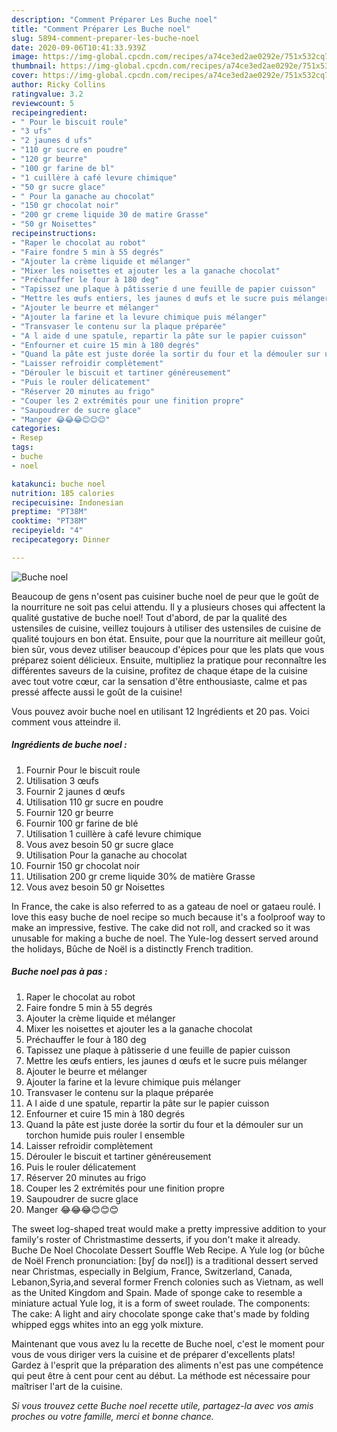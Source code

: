 ```yaml
---
description: "Comment Préparer Les Buche noel"
title: "Comment Préparer Les Buche noel"
slug: 5894-comment-preparer-les-buche-noel
date: 2020-09-06T10:41:33.939Z
image: https://img-global.cpcdn.com/recipes/a74ce3ed2ae0292e/751x532cq70/buche-noel-photo-principale-de-la-recette.jpg
thumbnail: https://img-global.cpcdn.com/recipes/a74ce3ed2ae0292e/751x532cq70/buche-noel-photo-principale-de-la-recette.jpg
cover: https://img-global.cpcdn.com/recipes/a74ce3ed2ae0292e/751x532cq70/buche-noel-photo-principale-de-la-recette.jpg
author: Ricky Collins
ratingvalue: 3.2
reviewcount: 5
recipeingredient:
- " Pour le biscuit roule"
- "3 ufs"
- "2 jaunes d ufs"
- "110 gr sucre en poudre"
- "120 gr beurre"
- "100 gr farine de bl"
- "1 cuillère à café levure chimique"
- "50 gr sucre glace"
- " Pour la ganache au chocolat"
- "150 gr chocolat noir"
- "200 gr creme liquide 30 de matire Grasse"
- "50 gr Noisettes"
recipeinstructions:
- "Raper le chocolat au robot"
- "Faire fondre 5 min à 55 degrés"
- "Ajouter la crème liquide et mélanger"
- "Mixer les noisettes et ajouter les a la ganache chocolat"
- "Préchauffer le four à 180 deg"
- "Tapissez une plaque à pâtisserie d une feuille de papier cuisson"
- "Mettre les œufs entiers, les jaunes d œufs et le sucre puis mélanger"
- "Ajouter le beurre et mélanger"
- "Ajouter la farine et la levure chimique puis mélanger"
- "Transvaser le contenu sur la plaque préparée"
- "A l aide d une spatule, repartir la pâte sur le papier cuisson"
- "Enfourner et cuire 15 min à 180 degrés"
- "Quand la pâte est juste dorée la sortir du four et la démouler sur un torchon humide puis rouler l ensemble"
- "Laisser refroidir complètement"
- "Dérouler le biscuit et tartiner généreusement"
- "Puis le rouler délicatement"
- "Réserver 20 minutes au frigo"
- "Couper les 2 extrémités pour une finition propre"
- "Saupoudrer de sucre glace"
- "Manger 😂😂😂😊😊😊"
categories:
- Resep
tags:
- buche
- noel

katakunci: buche noel 
nutrition: 185 calories
recipecuisine: Indonesian
preptime: "PT38M"
cooktime: "PT38M"
recipeyield: "4"
recipecategory: Dinner

---
```



![Buche noel](https://img-global.cpcdn.com/recipes/a74ce3ed2ae0292e/751x532cq70/buche-noel-photo-principale-de-la-recette.jpg)

Beaucoup de gens n'osent pas cuisiner buche noel de peur que le goût de la nourriture ne soit pas celui attendu. Il y a plusieurs choses qui affectent la qualité gustative de buche noel! Tout d'abord, de par la qualité des ustensiles de cuisine, veillez toujours à utiliser des ustensiles de cuisine de qualité toujours en bon état. Ensuite, pour que la nourriture ait meilleur goût, bien sûr, vous devez utiliser beaucoup d'épices pour que les plats que vous préparez soient délicieux. Ensuite, multipliez la pratique pour reconnaître les différentes saveurs de la cuisine, profitez de chaque étape de la cuisine avec tout votre cœur, car la sensation d'être enthousiaste, calme et pas pressé affecte aussi le goût de la cuisine!

<!--inarticleads1-->

Vous pouvez avoir buche noel en utilisant 12 Ingrédients et 20 pas. Voici comment vous atteindre il.

##### Ingrédients de buche noel :

1. Fournir  Pour le biscuit roule
1. Utilisation 3 œufs
1. Fournir 2 jaunes d œufs
1. Utilisation 110 gr sucre en poudre
1. Fournir 120 gr beurre
1. Fournir 100 gr farine de blé
1. Utilisation 1 cuillère à café levure chimique
1. Vous avez besoin 50 gr sucre glace
1. Utilisation  Pour la ganache au chocolat
1. Fournir 150 gr chocolat noir
1. Utilisation 200 gr creme liquide 30% de matière Grasse
1. Vous avez besoin 50 gr Noisettes


In France, the cake is also referred to as a gateau de noel or gataeu roulé. I love this easy buche de noel recipe so much because it&#39;s a foolproof way to make an impressive, festive. The cake did not roll, and cracked so it was unusable for making a buche de noel. The Yule-log dessert served around the holidays, Bûche de Noël is a distinctly French tradition. 

<!--inarticleads2-->

##### Buche noel pas à pas :

1. Raper le chocolat au robot
1. Faire fondre 5 min à 55 degrés
1. Ajouter la crème liquide et mélanger
1. Mixer les noisettes et ajouter les a la ganache chocolat
1. Préchauffer le four à 180 deg
1. Tapissez une plaque à pâtisserie d une feuille de papier cuisson
1. Mettre les œufs entiers, les jaunes d œufs et le sucre puis mélanger
1. Ajouter le beurre et mélanger
1. Ajouter la farine et la levure chimique puis mélanger
1. Transvaser le contenu sur la plaque préparée
1. A l aide d une spatule, repartir la pâte sur le papier cuisson
1. Enfourner et cuire 15 min à 180 degrés
1. Quand la pâte est juste dorée la sortir du four et la démouler sur un torchon humide puis rouler l ensemble
1. Laisser refroidir complètement
1. Dérouler le biscuit et tartiner généreusement
1. Puis le rouler délicatement
1. Réserver 20 minutes au frigo
1. Couper les 2 extrémités pour une finition propre
1. Saupoudrer de sucre glace
1. Manger 😂😂😂😊😊😊


The sweet log-shaped treat would make a pretty impressive addition to your family&#39;s roster of Christmastime desserts, if you don&#39;t make it already. Buche De Noel Chocolate Dessert Souffle Web Recipe. A Yule log (or bûche de Noël French pronunciation: [byʃ də nɔɛl]) is a traditional dessert served near Christmas, especially in Belgium, France, Switzerland, Canada, Lebanon,Syria,and several former French colonies such as Vietnam, as well as the United Kingdom and Spain. Made of sponge cake to resemble a miniature actual Yule log, it is a form of sweet roulade. The components: The cake: A light and airy chocolate sponge cake that&#39;s made by folding whipped eggs whites into an egg yolk mixture. 

<!--inarticleads1-->

<p>
Maintenant que vous avez lu la recette de Buche noel, c'est le moment pour vous de vous diriger vers la cuisine et de préparer d'excellents plats! Gardez à l'esprit que la préparation des aliments n'est pas une compétence qui peut être à cent pour cent au début. La méthode est nécessaire pour maîtriser l'art de la cuisine.
</p>

<p>
<i>Si vous trouvez cette Buche noel recette utile, partagez-la avec vos amis proches ou votre famille, merci et bonne chance.</i>
</p>

